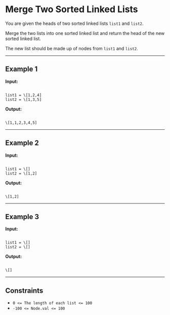 # Merge Two Sorted Linked Lists  

You are given the heads of two sorted linked lists `list1` and `list2`.  

Merge the two lists into one sorted linked list and return the head of the new sorted linked list.  

The new list should be made up of nodes from `list1` and `list2`.  

---

## Example 1  

**Input:**  
```

list1 = \[1,2,4]
list2 = \[1,3,5]

```

**Output:**  
```

\[1,1,2,3,4,5]

```

---

## Example 2  

**Input:**  
```

list1 = \[]
list2 = \[1,2]

```

**Output:**  
```

\[1,2]

```

---

## Example 3  

**Input:**  
```

list1 = \[]
list2 = \[]

```

**Output:**  
```

\[]

```

---

## Constraints  
- `0 <= The length of each list <= 100`  
- `-100 <= Node.val <= 100`  
